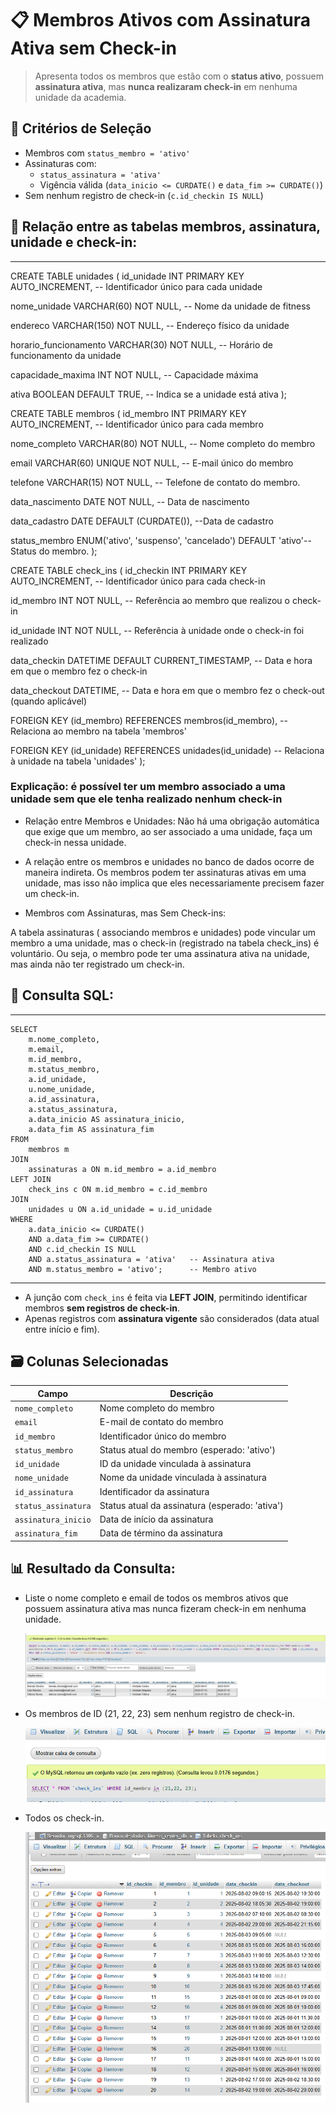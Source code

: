 # 📋 Membros Ativos com Assinatura Ativa sem Check-in

> Apresenta todos os membros que estão com o **status ativo**, possuem **assinatura ativa**, mas **nunca realizaram check-in** em nenhuma unidade da academia.

## 🎯 Critérios de Seleção

- Membros com `status_membro = 'ativo'`
- Assinaturas com:
  - `status_assinatura = 'ativa'`
  - Vigência válida (`data_inicio <= CURDATE()` e `data_fim >= CURDATE()`)
- Sem nenhum registro de check-in (`c.id_checkin IS NULL`)

## 📌 Relação entre as tabelas membros, assinatura, unidade e check-in:
---
  CREATE TABLE unidades (
  id_unidade INT PRIMARY KEY AUTO_INCREMENT, -- Identificador único para cada unidade
  
  nome_unidade VARCHAR(60) NOT NULL, -- Nome da unidade de fitness
  
  endereco VARCHAR(150) NOT NULL, -- Endereço físico da unidade
  
  horario_funcionamento VARCHAR(30) NOT NULL, -- Horário de funcionamento da unidade
  
  capacidade_maxima INT NOT NULL, -- Capacidade máxima
  
  ativa BOOLEAN DEFAULT TRUE, -- Indica se a unidade está ativa
  );
  
  CREATE TABLE membros (
  id_membro INT PRIMARY KEY AUTO_INCREMENT, -- Identificador único para cada membro
  
  nome_completo VARCHAR(80) NOT NULL, -- Nome completo do membro
  
  email VARCHAR(60) UNIQUE NOT NULL, -- E-mail único do membro
  
  telefone VARCHAR(15) NOT NULL, -- Telefone de contato do membro.
  
  data_nascimento DATE NOT NULL, -- Data de nascimento
  
  data_cadastro DATE DEFAULT (CURDATE()), --Data de cadastro  
  
   status_membro ENUM('ativo', 'suspenso', 'cancelado') DEFAULT 'ativo'-- Status do membro.
  );
  
  CREATE TABLE check_ins (
   id_checkin INT PRIMARY KEY AUTO_INCREMENT,  -- Identificador único para cada check-in
   
   id_membro INT NOT NULL,                      -- Referência ao membro que realizou o check-in
   
   id_unidade INT NOT NULL,                     -- Referência à unidade onde o check-in foi realizado
   
   data_checkin DATETIME DEFAULT CURRENT_TIMESTAMP,  -- Data e hora em que o membro fez o check-in
   
   data_checkout DATETIME,                     -- Data e hora em que o membro fez o check-out (quando aplicável)
   
   FOREIGN KEY (id_membro) REFERENCES membros(id_membro),  -- Relaciona ao membro na tabela 'membros'
   
   FOREIGN KEY (id_unidade) REFERENCES unidades(id_unidade)  -- Relaciona à unidade na tabela 'unidades'
      );
 
### Explicação: é possível ter um membro associado a uma unidade sem que ele tenha realizado nenhum check-in

- Relação entre Membros e Unidades:
  Não há uma obrigação automática que exige que um membro, ao ser associado a uma unidade, faça um check-in nessa unidade.

- A relação entre os membros e unidades no banco de dados ocorre de maneira indireta. Os membros podem ter assinaturas ativas em uma unidade, mas isso não implica que eles necessariamente precisem fazer um check-in.

- Membros com Assinaturas, mas Sem Check-ins:

A tabela assinaturas ( associando membros e unidades) pode vincular um membro a uma unidade, mas o check-in (registrado na tabela check_ins) é voluntário. Ou seja, o membro pode ter uma assinatura ativa na unidade, mas ainda não ter registrado um check-in.

## 📌 Consulta SQL:

---

    SELECT
        m.nome_completo,
        m.email,
        m.id_membro,
        m.status_membro,
        a.id_unidade,
        u.nome_unidade,
        a.id_assinatura,
        a.status_assinatura,
        a.data_inicio AS assinatura_inicio,
        a.data_fim AS assinatura_fim
    FROM
        membros m
    JOIN
        assinaturas a ON m.id_membro = a.id_membro
    LEFT JOIN
        check_ins c ON m.id_membro = c.id_membro
    JOIN
        unidades u ON a.id_unidade = u.id_unidade
    WHERE
        a.data_inicio <= CURDATE()
        AND a.data_fim >= CURDATE()
        AND c.id_checkin IS NULL
        AND a.status_assinatura = 'ativa'   -- Assinatura ativa
        AND m.status_membro = 'ativo';      -- Membro ativo

---

- A junção com `check_ins` é feita via **LEFT JOIN**, permitindo identificar membros **sem registros de check-in**.
- Apenas registros com **assinatura vigente** são considerados (data atual entre início e fim).

## 🗃️ Colunas Selecionadas

| Campo               | Descrição                                      |
| ------------------- | ---------------------------------------------- |
| `nome_completo`     | Nome completo do membro                        |
| `email`             | E-mail de contato do membro                    |
| `id_membro`         | Identificador único do membro                  |
| `status_membro`     | Status atual do membro (esperado: 'ativo')     |
| `id_unidade`        | ID da unidade vinculada à assinatura           |
| `nome_unidade`      | Nome da unidade vinculada à assinatura         |
| `id_assinatura`     | Identificador da assinatura                    |
| `status_assinatura` | Status atual da assinatura (esperado: 'ativa') |
| `assinatura_inicio` | Data de início da assinatura                   |
| `assinatura_fim`    | Data de término da assinatura                  |

## 📊 Resultado da Consulta:

- Liste o nome completo e email de todos os membros ativos que possuem assinatura ativa mas nunca fizeram check-in em nenhuma unidade.

  ![alt text](questao1-Listagem.png)

- Os membros de ID (21, 22, 23) sem nenhum registro de check-in.

  ![alt text](q1-Checkin.png)

- Todos os check-in.
  
  ![alt text](todos.png)
